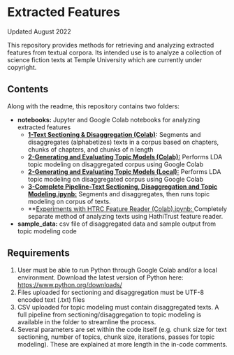 # Extracted Features

Updated August 2022

This repository provides methods for retrieving and analyzing extracted features from textual corpora. Its intended use is to analyze a collection of science fiction texts at Temple University which are currently under copyright. 

## Contents
Along with the readme, this repository contains two folders: 
- **notebooks:** Jupyter and Google Colab notebooks for analyzing extracted features
  - **[1-Text Sectioning & Disaggregation (Colab)](https://github.com/SF-Nexus/Extracted-Features/blob/main/notebooks/1-Text%20Sectioning%20%26%20Disaggregation%20(Colab).ipynb):** Segments and disaggregates (alphabetizes) texts in a corpus based on chapters, chunks of chapters, and chunks of n length
  - **[2-Generating and Evaluating Topic Models (Colab):](https://github.com/SF-Nexus/Extracted-Features/blob/main/notebooks/2-Generating%20and%20Evaluating%20Topic%20Models%20(Colab).ipynb)**  Performs LDA topic modeling on disaggregated corpus using Google Colab
  - **[2-Generating and Evaluating Topic Models (Local):](https://github.com/SF-Nexus/Extracted-Features/blob/main/notebooks/2-Generating%20and%20Evaluating%20Topic%20Models%20(Local).ipynb)**  Performs LDA topic modeling on disaggregated corpus using Google Colab
  - **[3-Complete Pipeline-Text Sectioning, Disaggregation and Topic Modeling.ipynb:](https://github.com/SF-Nexus/Extracted-Features/blob/main/notebooks/3-Complete%20Pipeline-Text%20Sectioning%2C%20Disaggregation%20and%20Topic%20Modeling.ipynb)** Segments and disaggregates, then runs topic modeling on corpus of texts. 
  - **[Experiments with HTRC Feature Reader (Colab).ipynb: ](https://github.com/SF-Nexus/Extracted-Features/blob/main/notebooks/Experiments%20with%20HTRC%20Feature%20Reader%20(Colab).ipynb) Completely separate method of analyzing texts using HathiTrust feature reader. 
- **sample_data:**  csv file of disaggregated data and sample output from topic modeling code

## Requirements
1. User must be able to run Python through Google Colab and/or a local environment. Download the latest version of Python here: https://www.python.org/downloads/ 
2. Files uploaded for sectioning and disaggregation must be UTF-8 encoded text (.txt) files 
3. CSV uploaded for topic modeling must contain disaggregated texts. A full pipeline from sectioning/disaggregation to topic modeling is available in the folder to streamline the process. 
4. Several parameters are set within the code itself (e.g. chunk size for text sectioning, number of topics, chunk size, iterations, passes for topic modeling). These are explained at more length in the in-code comments. 
